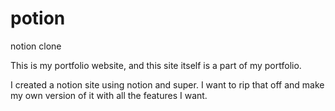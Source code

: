 # potion
 notion clone 

This is my portfolio website, and this site itself is a part of my portfolio.

I created a notion site using notion and super. I want to rip that off and make my own version of it with all the 
features I want.
